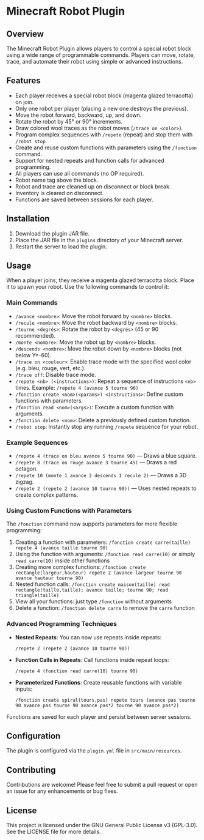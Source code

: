 # Minecraft Robot Plugin

## Overview
The Minecraft Robot Plugin allows players to control a special robot block using a wide range of programmable commands. Players can move, rotate, trace, and automate their robot using simple or advanced instructions.

## Features
- Each player receives a special robot block (magenta glazed terracotta) on join.
- Only one robot per player (placing a new one destroys the previous).
- Move the robot forward, backward, up, and down.
- Rotate the robot by 45° or 90° increments.
- Draw colored wool traces as the robot moves (`/trace on <color>`).
- Program complex sequences with `/repete` (repeat) and stop them with `/robot stop`.
- Create and reuse custom functions with parameters using the `/fonction` command.
- Support for nested repeats and function calls for advanced programming.
- All players can use all commands (no OP required).
- Robot name tag above the block.
- Robot and trace are cleaned up on disconnect or block break.
- Inventory is cleared on disconnect.
- Functions are saved between sessions for each player.

## Installation
1. Download the plugin JAR file.
2. Place the JAR file in the `plugins` directory of your Minecraft server.
3. Restart the server to load the plugin.

## Usage
When a player joins, they receive a magenta glazed terracotta block. Place it to spawn your robot. Use the following commands to control it:

### Main Commands
- `/avance <nombre>`: Move the robot forward by `<nombre>` blocks.
- `/recule <nombre>`: Move the robot backward by `<nombre>` blocks.
- `/tourne <degrés>`: Rotate the robot by `<degrés>` (45 or 90 recommended).
- `/monte <nombre>`: Move the robot up by `<nombre>` blocks.
- `/descends <nombre>`: Move the robot down by `<nombre>` blocks (not below Y=-60).
- `/trace on <couleur>`: Enable trace mode with the specified wool color (e.g. bleu, rouge, vert, etc.).
- `/trace off`: Disable trace mode.
- `/repete <nb> (<instructions>)`: Repeat a sequence of instructions `<nb>` times. Example: `/repete 4 (avance 5 tourne 90)`
- `/fonction create <nom>(<params>) <instructions>`: Define custom functions with parameters.
- `/fonction read <nom>(<args>)`: Execute a custom function with arguments.
- `/fonction delete <nom>`: Delete a previously defined custom function.
- `/robot stop`: Instantly stop any running `/repete` sequence for your robot.

### Example Sequences
- `/repete 4 (trace on bleu avance 5 tourne 90)` — Draws a blue square.
- `/repete 8 (trace on rouge avance 3 tourne 45)` — Draws a red octagon.
- `/repete 10 (monte 1 avance 2 descends 1 recule 2)` — Draws a 3D zigzag.
- `/repete 2 (repete 2 (avance 10 tourne 90))` — Uses nested repeats to create complex patterns.

### Using Custom Functions with Parameters
The `/fonction` command now supports parameters for more flexible programming:

1. Creating a function with parameters: `/fonction create carre(taille) repete 4 (avance taille tourne 90)`
2. Using the function with arguments: `/fonction read carre(10)` or simply `read carre(10)` inside other functions
3. Creating more complex functions: `/fonction create rectangle(largeur,hauteur) repete 2 (avance largeur tourne 90 avance hauteur tourne 90)`
4. Nested function calls: `/fonction create maison(taille) read rectangle(taille,taille); avance taille; tourne 90; read triangle(taille)`
5. View all your functions: just type `/fonction` without arguments
6. Delete a function: `/fonction delete carre` to remove the `carre` function

### Advanced Programming Techniques
- **Nested Repeats**: You can now use repeats inside repeats:
  ```
  /repete 2 (repete 2 (avance 10 tourne 90))
  ```
  
- **Function Calls in Repeats**: Call functions inside repeat loops:
  ```
  /repete 4 (fonction read carre(10) tourne 90)
  ```
  
- **Parameterized Functions**: Create reusable functions with variable inputs:
  ```
  /fonction create spiral(tours,pas) repete tours (avance pas tourne 90 avance pas tourne 90 avance pas*2 tourne 90 avance pas*2)
  ```

Functions are saved for each player and persist between server sessions.

## Configuration
The plugin is configured via the `plugin.yml` file in `src/main/resources`.

## Contributing
Contributions are welcome! Please feel free to submit a pull request or open an issue for any enhancements or bug fixes.

## License
This project is licensed under the GNU General Public License v3 (GPL-3.0). See the LICENSE file for more details.